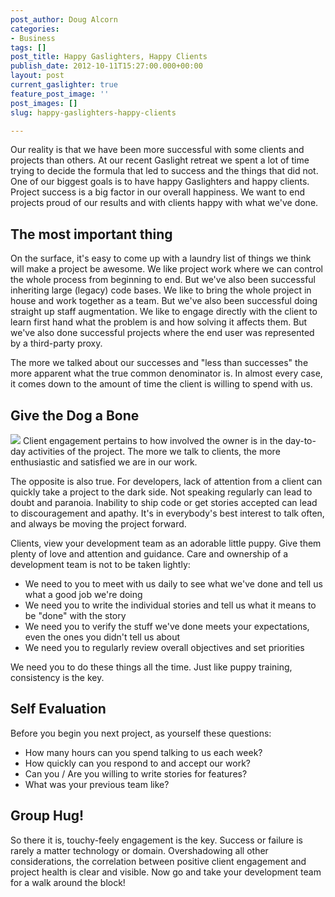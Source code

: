 ```yaml
---
post_author: Doug Alcorn
categories:
- Business
tags: []
post_title: Happy Gaslighters, Happy Clients
publish_date: 2012-10-11T15:27:00.000+00:00
layout: post
current_gaslighter: true
feature_post_image: ''
post_images: []
slug: happy-gaslighters-happy-clients

---
```

Our reality is that we have been more successful with some clients and
projects than others. At our recent Gaslight retreat we spent a lot of time
trying to decide the formula that led to success and the things that did not.
One of our biggest goals is to have happy Gaslighters and happy clients.
Project success is a big factor in our overall happiness. We want to end
projects proud of our results and with clients happy with what we've done.

## The most important thing

On the surface, it's easy to come up with a laundry list of things we think
will make a project be awesome. We like project work where we can control the
whole process from beginning to end. But we've also been successful inheriting
large (legacy) code bases. We like to bring the whole project in house and
work together as a team. But we've also been successful doing straight up
staff augmentation. We like to engage directly with the client to learn first
hand what the problem is and how solving it affects them. But we've also done
successful projects where the end user was represented by a third-party proxy.

The more we talked about our successes and "less than successes" the more
apparent what the true common denominator is. In almost every case, it comes
down to the amount of time the client is willing to spend with us.

## Give the Dog a Bone

![](http://media.tumblr.com/tumblr_mbqiipIHBM1r9fv8b.jpg) Client engagement
pertains to how involved the owner is in the day-to-day activities of the
project. The more we talk to clients, the more enthusiastic and satisfied we
are in our work.

The opposite is also true. For developers, lack of attention from a client can
quickly take a project to the dark side. Not speaking regularly can lead to
doubt and paranoia. Inability to ship code or get stories accepted can lead to
discouragement and apathy. It's in everybody's best interest to talk often,
and always be moving the project forward.

Clients, view your development team as an adorable little puppy. Give them
plenty of love and attention and guidance. Care and ownership of a development
team is not to be taken lightly:

  * We need to you to meet with us daily to see what we've done and tell us what a good job we're doing
  * We need you to write the individual stories and tell us what it means to be "done" with the story
  * We need you to verify the stuff we've done meets your expectations, even the ones you didn't tell us about
  * We need you to regularly review overall objectives and set priorities

We need you to do these things all the time. Just like puppy training,
consistency is the key.

## Self Evaluation

Before you begin you next project, as yourself these questions:

  * How many hours can you spend talking to us each week?
  * How quickly can you respond to and accept our work?
  * Can you / Are you willing to write stories for features?
  * What was your previous team like?

## Group Hug!

So there it is, touchy-feely engagement is the key. Success or failure is
rarely a matter technology or domain. Overshadowing all other considerations,
the correlation between positive client engagement and project health is clear
and visible. Now go and take your development team for a walk around the
block!
